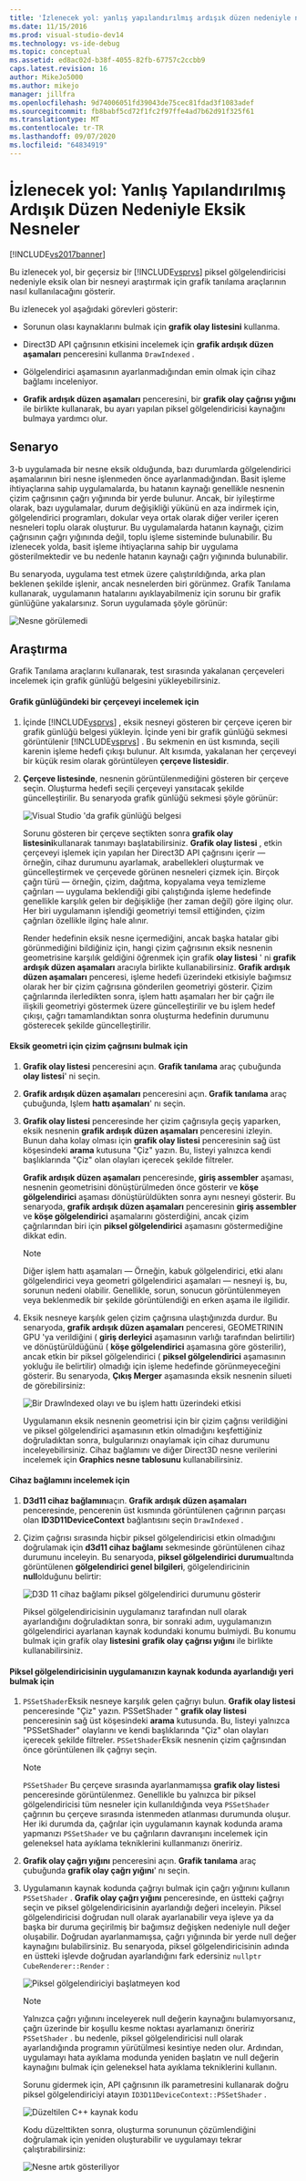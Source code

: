 ```yaml
---
title: 'İzlenecek yol: yanlış yapılandırılmış ardışık düzen nedeniyle nesneler eksik | Microsoft Docs'
ms.date: 11/15/2016
ms.prod: visual-studio-dev14
ms.technology: vs-ide-debug
ms.topic: conceptual
ms.assetid: ed8ac02d-b38f-4055-82fb-67757c2ccbb9
caps.latest.revision: 16
author: MikeJo5000
ms.author: mikejo
manager: jillfra
ms.openlocfilehash: 9d74006051fd39043de75cec81fdad3f1083adef
ms.sourcegitcommit: fb8babf5cd72f1fc2f97ffe4ad7b62d91f325f61
ms.translationtype: MT
ms.contentlocale: tr-TR
ms.lasthandoff: 09/07/2020
ms.locfileid: "64834919"
---
```

# <a name="walkthrough-missing-objects-due-to-misconfigured-pipeline"></a>İzlenecek yol: Yanlış Yapılandırılmış Ardışık Düzen Nedeniyle Eksik Nesneler
[!INCLUDE[vs2017banner](../includes/vs2017banner.md)]

Bu izlenecek yol, bir geçersiz bir [!INCLUDE[vsprvs](../includes/vsprvs-md.md)] piksel gölgelendiricisi nedeniyle eksik olan bir nesneyi araştırmak için grafik tanılama araçlarının nasıl kullanılacağını gösterir.  
  
 Bu izlenecek yol aşağıdaki görevleri gösterir:  
  
- Sorunun olası kaynaklarını bulmak için **grafik olay listesini** kullanma.  
  
- Direct3D API çağrısının etkisini incelemek için **grafik ardışık düzen aşamaları** penceresini kullanma `DrawIndexed` .  
  
- Gölgelendirici aşamasının ayarlanmadığından emin olmak için cihaz bağlamı inceleniyor.  
  
- **Grafik ardışık düzen aşamaları** penceresini, bir **grafik olay çağrısı yığını** ile birlikte kullanarak, bu ayarı yapılan piksel gölgelendiricisi kaynağını bulmaya yardımcı olur.  
  
## <a name="scenario"></a>Senaryo  
 3-b uygulamada bir nesne eksik olduğunda, bazı durumlarda gölgelendirici aşamalarının biri nesne işlenmeden önce ayarlanmadığından. Basit işleme ihtiyaçlarına sahip uygulamalarda, bu hatanın kaynağı genellikle nesnenin çizim çağrısının çağrı yığınında bir yerde bulunur. Ancak, bir iyileştirme olarak, bazı uygulamalar, durum değişikliği yükünü en aza indirmek için, gölgelendirici programları, dokular veya ortak olarak diğer veriler içeren nesneleri toplu olarak oluşturur. Bu uygulamalarda hatanın kaynağı, çizim çağrısının çağrı yığınında değil, toplu işleme sisteminde bulunabilir. Bu izlenecek yolda, basit işleme ihtiyaçlarına sahip bir uygulama gösterilmektedir ve bu nedenle hatanın kaynağı çağrı yığınında bulunabilir.  
  
 Bu senaryoda, uygulama test etmek üzere çalıştırıldığında, arka plan beklenen şekilde işlenir, ancak nesnelerden biri görünmez. Grafik Tanılama kullanarak, uygulamanın hatalarını ayıklayabilmeniz için sorunu bir grafik günlüğüne yakalarsınız. Sorun uygulamada şöyle görünür:  
  
 ![Nesne görülemedi](../debugger/media/gfx-diag-demo-misconfigured-pipeline-problem.png "gfx_diag_demo_misconfigured_pipeline_problem")  
  
## <a name="investigation"></a>Araştırma  
 Grafik Tanılama araçlarını kullanarak, test sırasında yakalanan çerçeveleri incelemek için grafik günlüğü belgesini yükleyebilirsiniz.  
  
#### <a name="to-examine-a-frame-in-a-graphics-log"></a>Grafik günlüğündeki bir çerçeveyi incelemek için  
  
1. İçinde [!INCLUDE[vsprvs](../includes/vsprvs-md.md)] , eksik nesneyi gösteren bir çerçeve içeren bir grafik günlüğü belgesi yükleyin. İçinde yeni bir grafik günlüğü sekmesi görüntülenir [!INCLUDE[vsprvs](../includes/vsprvs-md.md)] . Bu sekmenin en üst kısmında, seçili karenin işleme hedefi çıkışı bulunur. Alt kısımda, yakalanan her çerçeveyi bir küçük resim olarak görüntüleyen **çerçeve listesidir**.  
  
2. **Çerçeve listesinde**, nesnenin görüntülenmediğini gösteren bir çerçeve seçin. Oluşturma hedefi seçili çerçeveyi yansıtacak şekilde güncelleştirilir. Bu senaryoda grafik günlüğü sekmesi şöyle görünür:  
  
    ![Visual Studio 'da grafik günlüğü belgesi](../debugger/media/gfx-diag-demo-misconfigured-pipeline-step-1.png "gfx_diag_demo_misconfigured_pipeline_step_1")  
  
   Sorunu gösteren bir çerçeve seçtikten sonra **grafik olay listesini**kullanarak tanımayı başlatabilirsiniz. **Grafik olay listesi** , etkin çerçeveyi işlemek için yapılan her Direct3D API çağrısını içerir — örneğin, cihaz durumunu ayarlamak, arabellekleri oluşturmak ve güncelleştirmek ve çerçevede görünen nesneleri çizmek için. Birçok çağrı türü — örneğin, çizim, dağıtma, kopyalama veya temizleme çağrıları — uygulama beklendiği gibi çalıştığında işleme hedefinde genellikle karşılık gelen bir değişikliğe (her zaman değil) göre ilginç olur. Her biri uygulamanın işlendiği geometriyi temsil ettiğinden, çizim çağrıları özellikle ilginç hale alınır.  
  
   Render hedefinin eksik nesne içermediğini, ancak başka hatalar gibi görünmediğini bildiğiniz için, hangi çizim çağrısının eksik nesnenin geometrisine karşılık geldiğini öğrenmek için grafik **olay listesi** ' ni **grafik ardışık düzen aşamaları** aracıyla birlikte kullanabilirsiniz. **Grafik ardışık düzen aşamaları** penceresi, işleme hedefi üzerindeki etkisiyle bağımsız olarak her bir çizim çağrısına gönderilen geometriyi gösterir. Çizim çağrılarında ilerledikten sonra, işlem hattı aşamaları her bir çağrı ile ilişkili geometriyi göstermek üzere güncelleştirilir ve bu işlem hedef çıkışı, çağrı tamamlandıktan sonra oluşturma hedefinin durumunu gösterecek şekilde güncelleştirilir.  
  
#### <a name="to-find-the-draw-call-for-the-missing-geometry"></a>Eksik geometri için çizim çağrısını bulmak için  
  
1. **Grafik olay listesi** penceresini açın. **Grafik tanılama** araç çubuğunda **olay listesi**' ni seçin.  
  
2. **Grafik ardışık düzen aşamaları** penceresini açın. **Grafik tanılama** araç çubuğunda, Işlem **hattı aşamaları**' nı seçin.  
  
3. **Grafik olay listesi** penceresinde her çizim çağrısıyla geçiş yaparken, eksik nesnenin **grafik ardışık düzen aşamaları** penceresini izleyin. Bunun daha kolay olması için **grafik olay listesi** penceresinin sağ üst köşesindeki **arama** kutusuna "Çiz" yazın. Bu, listeyi yalnızca kendi başlıklarında "Çiz" olan olayları içerecek şekilde filtreler.  
  
    **Grafik ardışık düzen aşamaları** penceresinde, **giriş assembler** aşaması, nesnenin geometrisini dönüştürülmeden önce gösterir ve **köşe gölgelendirici** aşaması dönüştürüldükten sonra aynı nesneyi gösterir. Bu senaryoda, **grafik ardışık düzen aşamaları** penceresinin **giriş assembler** ve  **köşe gölgelendirici** aşamalarını gösterdiğini, ancak çizim çağrılarından biri için **piksel gölgelendirici** aşamasını göstermediğine dikkat edin.  
  
   > [!NOTE]
   > Diğer işlem hattı aşamaları — Örneğin, kabuk gölgelendirici, etki alanı gölgelendirici veya geometri gölgelendirici aşamaları — nesneyi iş, bu, sorunun nedeni olabilir. Genellikle, sorun, sonucun görüntülenmeyen veya beklenmedik bir şekilde görüntülendiği en erken aşama ile ilgilidir.  
  
4. Eksik nesneye karşılık gelen çizim çağrısına ulaştığınızda durdur. Bu senaryoda, **grafik ardışık düzen aşamaları** penceresi, GEOMETRININ GPU 'ya verildiğini ( **giriş derleyici** aşamasının varlığı tarafından belirtilir) ve dönüştürüldüğünü ( **köşe gölgelendirici** aşamasına göre gösterilir), ancak etkin bir piksel gölgelendirici ( **piksel gölgelendirici** aşamasının yokluğu ile belirtilir) olmadığı için işleme hedefinde görünmeyeceğini gösterir. Bu senaryoda, **Çıkış Merger** aşamasında eksik nesnenin silueti de görebilirsiniz:  
  
    ![Bir DrawIndexed olayı ve bu işlem hattı üzerindeki etkisi](../debugger/media/gfx-diag-demo-misconfigured-pipeline-step-2.png "gfx_diag_demo_misconfigured_pipeline_step_2")  
  
   Uygulamanın eksik nesnenin geometrisi için bir çizim çağrısı verildiğini ve piksel gölgelendirici aşamasının etkin olmadığını keşfettiğiniz doğruladıktan sonra, bulgularınızı onaylamak için cihaz durumunu inceleyebilirsiniz. Cihaz bağlamını ve diğer Direct3D nesne verilerini incelemek için **Graphics nesne tablosunu** kullanabilirsiniz.  
  
#### <a name="to-examine-device-context"></a>Cihaz bağlamını incelemek için  
  
1. **D3d11 cihaz bağlamını**açın. **Grafik ardışık düzen aşamaları** penceresinde, pencerenin üst kısmında görüntülenen çağrının parçası olan **ID3D11DeviceContext** bağlantısını seçin `DrawIndexed` .  
  
2. Çizim çağrısı sırasında hiçbir piksel gölgelendiricisi etkin olmadığını doğrulamak için **d3d11 cihaz bağlamı** sekmesinde görüntülenen cihaz durumunu inceleyin. Bu senaryoda, **piksel gölgelendirici durumu**altında görüntülenen **gölgelendirici genel bilgileri**, gölgelendiricinin **null**olduğunu belirtir:  
  
    ![D3D 11 cihaz bağlamı piksel gölgelendirici durumunu gösterir](../debugger/media/gfx-diag-demo-misconfigured-pipeline-step-4.png "gfx_diag_demo_misconfigured_pipeline_step_4")  
  
   Piksel gölgelendiricisinin uygulamanız tarafından null olarak ayarlandığını doğruladıktan sonra, bir sonraki adım, uygulamanızın gölgelendirici ayarlanan kaynak kodundaki konumu bulmiydi. Bu konumu bulmak için grafik olay **listesini** **grafik olay çağrısı yığını** ile birlikte kullanabilirsiniz.  
  
#### <a name="to-find-where-the-pixel-shader-is-set-in-your-apps-source-code"></a>Piksel gölgelendiricisinin uygulamanızın kaynak kodunda ayarlandığı yeri bulmak için  
  
1. `PSSetShader`Eksik nesneye karşılık gelen çağrıyı bulun. **Grafik olay listesi** penceresinde "Çiz" yazın. PSSetShader " **grafik olay listesi** penceresinin sağ üst köşesindeki **arama** kutusunda. Bu, listeyi yalnızca "PSSetShader" olaylarını ve kendi başlıklarında "Çiz" olan olayları içerecek şekilde filtreler. `PSSetShader`Eksik nesnenin çizim çağrısından önce görüntülenen ilk çağrıyı seçin.  
  
   > [!NOTE]
   > `PSSetShader` Bu çerçeve sırasında ayarlanmamışsa **grafik olay listesi** penceresinde görüntülenmez. Genellikle bu yalnızca bir piksel gölgelendiricisi tüm nesneler için kullanıldığında veya `PSSetShader` çağrının bu çerçeve sırasında istenmeden atlanması durumunda oluşur. Her iki durumda da, çağrılar için uygulamanın kaynak kodunda arama yapmanızı `PSSetShader` ve bu çağrıların davranışını incelemek için geleneksel hata ayıklama tekniklerini kullanmanızı öneririz.  
  
2. **Grafik olay çağrı yığını** penceresini açın. **Grafik tanılama** araç çubuğunda **grafik olay çağrı yığını**' nı seçin.  
  
3. Uygulamanın kaynak kodunda çağrıyı bulmak için çağrı yığınını kullanın `PSSetShader` . **Grafik olay çağrı yığını** penceresinde, en üstteki çağrıyı seçin ve piksel gölgelendiricisinin ayarlandığı değeri inceleyin. Piksel gölgelendiricisi doğrudan null olarak ayarlanabilir veya işleve ya da başka bir duruma geçirilmiş bir bağımsız değişken nedeniyle null değer oluşabilir. Doğrudan ayarlanmamışsa, çağrı yığınında bir yerde null değer kaynağını bulabilirsiniz. Bu senaryoda, piksel gölgelendiricisinin adında en üstteki işlevde doğrudan ayarlandığını fark edersiniz `nullptr` `CubeRenderer::Render` :  
  
    ![Piksel gölgelendiriciyi başlatmeyen kod](../debugger/media/gfx-diag-demo-misconfigured-pipeline-step-5.png "gfx_diag_demo_misconfigured_pipeline_step_5")  
  
   > [!NOTE]
   > Yalnızca çağrı yığınını inceleyerek null değerin kaynağını bulamıyorsanız, çağrı üzerinde bir koşullu kesme noktası ayarlamanızı öneririz `PSSetShader` . bu nedenle, piksel gölgelendiricisi null olarak ayarlandığında programın yürütülmesi kesintiye neden olur. Ardından, uygulamayı hata ayıklama modunda yeniden başlatın ve null değerin kaynağını bulmak için geleneksel hata ayıklama tekniklerini kullanın.  
  
   Sorunu gidermek için, API çağrısının ilk parametresini kullanarak doğru piksel gölgelendiriciyi atayın `ID3D11DeviceContext::PSSetShader` .  
  
   ![Düzeltilen C&#43;&#43; kaynak kodu](../debugger/media/gfx-diag-demo-misconfigured-pipeline-step-6.png "gfx_diag_demo_misconfigured_pipeline_step_6")  
  
   Kodu düzelttikten sonra, oluşturma sorununun çözümlendiğini doğrulamak için yeniden oluşturabilir ve uygulamayı tekrar çalıştırabilirsiniz:  
  
   ![Nesne artık gösteriliyor](../debugger/media/gfx-diag-demo-misconfigured-pipeline-resolution.jpg "gfx_diag_demo_misconfigured_pipeline_resolution")
